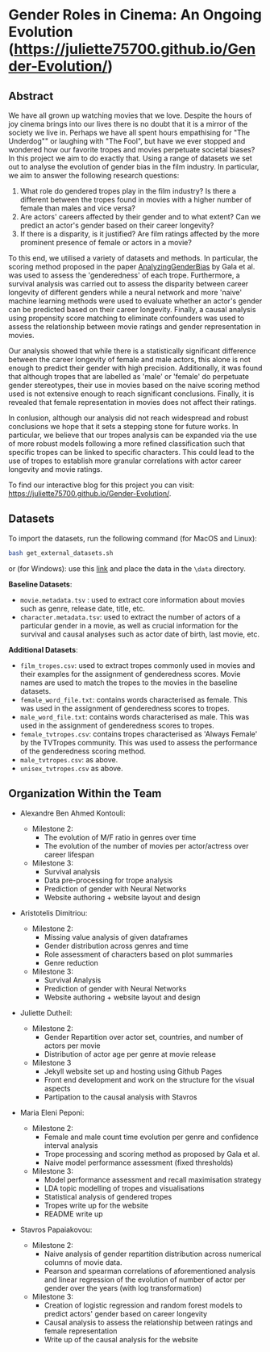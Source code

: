 # Gender Roles in Cinema: An Ongoing Evolution (https://juliette75700.github.io/Gender-Evolution/)

## Abstract

We have all grown up watching movies that we love. Despite the hours of joy cinema brings into our lives there is no doubt that it is a mirror of the society we live in. Perhaps we have all spent hours empathising for "The Underdog"" or laughing with "The Fool", but have we ever stopped and wondered how our favorite tropes and movies perpetuate societal biases? In this project we aim to do exactly that. Using a range of datasets we set out to analyse the evolution of gender bias in the film industry. In particular, we aim to answer the following research questions:

1. What role do gendered tropes play in the film industry? Is there a different between the tropes found in movies with a higher number of female than males and vice versa?
2. Are actors' careers affected by their gender and to what extent? Can we predict an actor's gender based on their career longevity?
3. If there is a disparity, is it justified? Are film ratings affected by the more prominent presence of female or actors in a movie?

To this end, we utilised a variety of datasets and methods. In particular, the scoring method proposed in the paper [AnalyzingGenderBias](https://aclanthology.org/2020.nlpcss-1.23/) by Gala et al. was used to assess the 'genderedness' of each trope. Furthermore, a survival analysis was carried out to assess the disparity between career longevity of different genders while a neural network and more 'naive' machine learning methods were used to evaluate whether an actor's gender can be predicted based on their career longevity. Finally, a causal analysis using propensity score matching to eliminate confounders was used to assess the relationship between movie ratings and gender representation in movies.

Our analysis showed that while there is a statistically significant difference between the career longevity of female and male actors, this alone is not enough to predict their gender with high precision. Additionally, it was found that although tropes that are labelled as 'male' or 'female' do perpetuate gender stereotypes, their use in movies based on the naive scoring method used is not extensive enough to reach significant conclusions. Finally, it is revealed that female representation in movies does not affect their ratings.

In conlusion, although our analysis did not reach widespread and robust conclusions we hope that it sets a stepping stone for future works. In particular, we believe that our tropes analysis can be expanded via the use of more robust models following a more refined classification such that specific tropes can be linked to specific characters. This could lead to the use of tropes to establish more granular correlations with actor career longevity and movie ratings.

To find our interactive blog for this project you can visit: https://juliette75700.github.io/Gender-Evolution/.

## Datasets

To import the datasets, run the following command (for MacOS and Linux):

```bash
bash get_external_datasets.sh
```

or (for Windows): use this [link](https://drive.google.com/uc?export=download&id=19C4MvZ6JAMHAnnBZUyS0xSRo8Q9NEU9w) and place the data in the `\data` directory.

**Baseline Datasets**:

- `movie.metadata.tsv` : used to extract core information about movies such as genre, release date, title, etc.
- `character.metadata.tsv`: used to extract the number of actors of a particular gender in a movie, as well as crucial information for the survival and causal analyses such as actor date of birth, last movie, etc.

**Additional Datasets**:

- `film_tropes.csv`: used to extract tropes commonly used in movies and their examples for the assignment of genderedness scores. Movie names are used to match the tropes to the movies in the baseline datasets.
- `female_word_file.txt`: contains words characterised as female. This was used in the assignment of genderedness scores to tropes. 
- `male_word_file.txt`: contains words characterised as male. This was used in the assignment of genderedness scores to tropes.
- `female_tvtropes.csv`: contains tropes characterised as 'Always Female' by the TVTropes community. This was used to assess the performance of the genderedness scoring method.
- `male_tvtropes.csv`: as above.
- `unisex_tvtropes.csv` as above.

## Organization Within the Team

- Alexandre Ben Ahmed Kontouli:
    - Milestone 2:
        - The evolution of M/F ratio in genres over time
        - The evolution of the number of movies per actor/actress over career lifespan
    - Milestone 3:
        - Survival analysis
        - Data pre-processing for trope analysis
        - Prediction of gender with Neural Networks
        - Website authoring + website layout and design

- Aristotelis Dimitriou:
    - Milestone 2:
        - Missing value analysis of given dataframes
        - Gender distribution across genres and time
        - Role assessment of characters based on plot summaries
        - Genre reduction
    - Milestone 3:
        - Survival Analysis
        - Prediction of gender with Neural Networks
        - Website authoring + website layout and design

- Juliette Dutheil:
    - Milestone 2:
        - Gender Repartition over actor set, countries, and number of actors per movie
        - Distribution of actor age per genre at movie release
    - Milestone 3
        - Jekyll website set up and hosting using Github Pages
        - Front end development and work on the structure for the visual aspects  
        - Partipation to the causal analysis with Stavros

- Maria Eleni Peponi:
    - Milestone 2:
        - Female and male count time evolution per genre and confidence interval analysis
        - Trope processing and scoring method as proposed by Gala et al. 
        - Naive model performance assessment (fixed thresholds)
    - Milestone 3:
        - Model performance assessment and recall maximisation strategy
        - LDA topic modelling of tropes and visualisations
        - Statistical analysis of gendered tropes
        - Tropes write up for the website
        - README write up

- Stavros Papaiakovou:
    - Milestone 2:
        - Naive analysis of gender repartition distribution across numerical columns of movie data.
        - Pearson and spearman correlations of aforementioned analysis and linear regression of the evolution of number of actor per gender over the years (with log transformation)
    - Milestone 3:
        - Creation of logistic regression and random forest models to predict actors' gender based on career longevity
        - Causal analysis to assess the relationship between ratings and female representation
        - Write up of the causal analysis for the website
